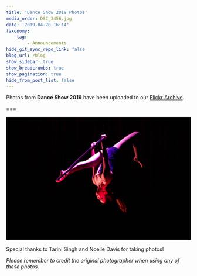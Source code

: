 ```yaml
---
title: 'Dance Show 2019 Photos'
media_order: DSC_3456.jpg
date: '2019-04-20 16:14'
taxonomy:
    tag:
        - Announcements
hide_git_sync_repo_link: false
blog_url: /blog
show_sidebar: true
show_breadcrumbs: true
show_pagination: true
hide_from_post_list: false
---
```


Photos from **Dance Show 2019** have been uploaded to our [Flickr Archive](https://www.flickr.com/photos/bigtyearbook/collections/72157706641024201/).

===

![](DSC_3456.jpg)

Special thanks to Tarini Singh and Noelle Davis for taking photos! 

_Please remember to credit the original photographer when using any of these photos._